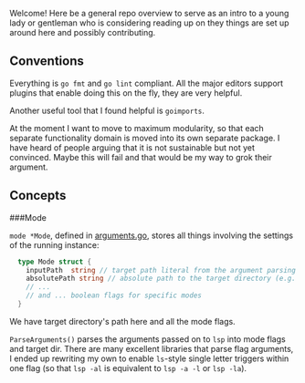 Welcome! Here be a general repo overview to serve as an intro to a young lady or gentleman who is considering reading up on they things are set up around here and possibly contributing.

Conventions
-----
Everything is `go fmt` and `go lint` compliant.
All the major editors support plugins that enable doing this on the fly, they are very helpful.

Another useful tool that I found helpful is `goimports`.

At the moment I want to move to maximum modularity, so that each separate functionality domain is moved into its own separate package.
I have heard of people arguing that it is not sustainable but not yet convinced. Maybe this will fail and that would be my way to grok their argument.

Concepts
-----
###Mode

`mode *Mode`, defined in [arguments.go](arguments.go), stores all things involving the settings of the running instance:
```go
  type Mode struct {
    inputPath  string // target path literal from the argument parsing (e.g. "~/hi")
    absolutePath string // absolute path to the target directory (e.g. "/home/dima/hi")
    // ...
    // and ... boolean flags for specific modes
  }
```
We have target directory's path here and all the mode flags.

`ParseArguments()` parses the arguments passed on to `lsp` into mode flags and target dir.  There are many excellent libraries that parse flag arguments, I ended up rewriting my own to enable `ls`-style single letter triggers within one flag (so that `lsp -al` is equivalent to `lsp -a -l` or `lsp -la`).
